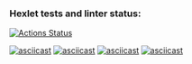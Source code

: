 ### Hexlet tests and linter status:
[![Actions Status](https://github.com/sat-brr/python-project-lvl2/workflows/hexlet-check/badge.svg)](https://github.com/sat-brr/python-project-lvl2/actions)

[![asciicast](https://asciinema.org/a/ynQPhsjiT9Q6dJSxgI28t6MA5.svg)](https://asciinema.org/a/ynQPhsjiT9Q6dJSxgI28t6MA5)
[![asciicast](https://asciinema.org/a/GGTgmvYssuRIDVXzN8nXYJcWN.svg)](https://asciinema.org/a/GGTgmvYssuRIDVXzN8nXYJcWN)
[![asciicast](https://asciinema.org/a/muOkuV6coPRyQOO4c6sW7zYBM.svg)](https://asciinema.org/a/muOkuV6coPRyQOO4c6sW7zYBM)
[![asciicast](https://asciinema.org/a/APrW5NflhenQoAgk6T0sq6FBe.svg)](https://asciinema.org/a/APrW5NflhenQoAgk6T0sq6FBe)